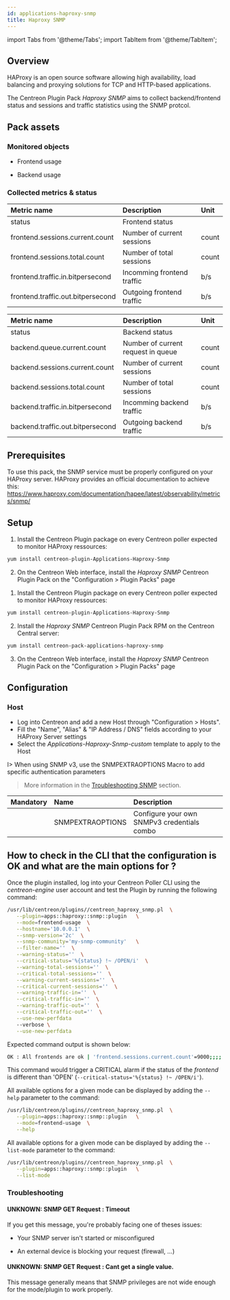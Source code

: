 ```yaml
---
id: applications-haproxy-snmp
title: Haproxy SNMP
---
```

import Tabs from '@theme/Tabs';
import TabItem from '@theme/TabItem';


## Overview

HAProxy is an open source software allowing high availability, load balancing 
and proxying solutions for TCP and HTTP-based applications.

The Centreon Plugin Pack *Haproxy SNMP* aims to collect backend/frontend status
and sessions and traffic statistics using the SNMP protcol.

## Pack assets

### Monitored objects

* Frontend usage 

* Backend usage

### Collected metrics & status

<Tabs groupId="sync">
<TabItem value="Frontend-Usage" label="Frontend-Usage">

| Metric name                       | Description                | Unit  |
|:----------------------------------|:---------------------------|:------|
| status                            | Frontend status            |       |
| frontend.sessions.current.count   | Number of current sessions | count |
| frontend.sessions.total.count     | Number of total sessions   | count |
| frontend.traffic.in.bitpersecond  | Incomming frontend traffic | b/s   |
| frontend.traffic.out.bitpersecond | Outgoing frontend traffic  | b/s   |

</TabItem>
<TabItem value="Backend-Usage" label="Backend-Usage">

| Metric name                      | Description                        | Unit  |
|:---------------------------------|:-----------------------------------|:------|
| status                           | Backend status                     |       |
| backend.queue.current.count      | Number of current request in queue | count |
| backend.sessions.current.count   | Number of current sessions         | count |
| backend.sessions.total.count     | Number of total sessions           | count |
| backend.traffic.in.bitpersecond  | Incomming backend traffic          | b/s   |
| backend.traffic.out.bitpersecond | Outgoing backend traffic           | b/s   |

</TabItem>
</Tabs>

## Prerequisites

To use this pack, the SNMP service must be properly configured on your HAProxy 
server. HAProxy provides an official documentation to achieve this:
https://www.haproxy.com/documentation/hapee/latest/observability/metrics/snmp/

## Setup

<Tabs groupId="sync">
<TabItem value="Online License" label="Online License">

1. Install the Centreon Plugin package on every Centreon poller expected to monitor HAProxy ressources:

```bash
yum install centreon-plugin-Applications-Haproxy-Snmp
```

2. On the Centreon Web interface, install the *Haproxy SNMP* Centreon Plugin Pack on the "Configuration > Plugin Packs" page

</TabItem>
<TabItem value="Offline License" label="Offline License">

1. Install the Centreon Plugin package on every Centreon poller expected to monitor HAProxy ressources:

```bash
yum install centreon-plugin-Applications-Haproxy-Snmp
```

2. Install the *Haproxy SNMP* Centreon Plugin Pack RPM on the Centreon Central server:

```bash
yum install centreon-pack-applications-haproxy-snmp
```

3. On the Centreon Web interface, install the *Haproxy SNMP* Centreon Plugin Pack on the "Configuration > Plugin Packs" page

</TabItem>
</Tabs>

## Configuration

### Host

 * Log into Centreon and add a new Host through "Configuration > Hosts".
 * Fill the "Name", "Alias" & "IP Address / DNS" fields according to your HAProxy Server settings
 * Select the *Applications-Haproxy-Snmp-custom* template to apply to the Host

I> When using SNMP v3, use the SNMPEXTRAOPTIONS Macro to add specific authentication parameters 
> More information in the [Troubleshooting SNMP](../getting-started/how-to-guides/troubleshooting-plugins.md#snmpv3-options-mapping) section.

| Mandatory | Name             | Description                                 |
|:----------|:-----------------|:--------------------------------------------|
|           | SNMPEXTRAOPTIONS | Configure your own SNMPv3 credentials combo |

## How to check in the CLI that the configuration is OK and what are the main options for ? 

 Once the plugin installed, log into your Centreon Poller CLI using the 
 *centreon-engine* user account and test the Plugin by running the following 
 command:

 ```bash
 /usr/lib/centreon/plugins//centreon_haproxy_snmp.pl  \
    --plugin=apps::haproxy::snmp::plugin   \
    --mode=frontend-usage  \
    --hostname='10.0.0.1'  \
    --snmp-version='2c'  \
    --snmp-community='my-snmp-community'   \
    --filter-name=''  \
    --warning-status=''  \
    --critical-status='%{status} !~ /OPEN/i'  \
    --warning-total-sessions=''  \
    --critical-total-sessions=''  \
    --warning-current-sessions=''  \
    --critical-current-sessions=''  \
    --warning-traffic-in=''  \
    --critical-traffic-in=''  \
    --warning-traffic-out=''  \
    --critical-traffic-out=''  \
    --use-new-perfdata
    --verbose \
    --use-new-perfdata
 ```

 Expected command output is shown below:

 ```bash
OK : All frontends are ok | 'frontend.sessions.current.count'=9000;;;; 'frontend.sessions.total.count'=9000;;;; 'frontend.traffic.in.bitpersecond'=9000b/s;;;; 'frontend.traffic.out.bitpersecond'=9000b/s;;;;
 ```

This command would trigger a CRITICAL alarm if the status of the *frontend* is 
different than 'OPEN' (```--critical-status='%{status} !~ /OPEN/i'```).

 All available options for a given mode can be displayed by adding the 
```--help``` parameter to the command:

 ```bash
 /usr/lib/centreon/plugins//centreon_haproxy_snmp.pl  \
    --plugin=apps::haproxy::snmp::plugin   \
    --mode=frontend-usage  \
    --help
 ```

 All available options for a given mode can be displayed by adding the 
```--list-mode``` parameter to the command:

 ```bash
 /usr/lib/centreon/plugins//centreon_haproxy_snmp.pl  \
    --plugin=apps::haproxy::snmp::plugin   \
    --list-mode
 ```

### Troubleshooting
 
#### UNKNOWN: SNMP GET Request : Timeout

If you get this message, you're probably facing one of theses issues:

* Your SNMP server isn't started or misconfigured

* An external device is blocking your request (firewall, ...)

#### UNKNOWN: SNMP GET Request : Cant get a single value.

This message generally means that SNMP privileges are not wide enough for the
mode/plugin to work properly.